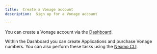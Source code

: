 ```yaml
---
title:  Create a Vonage account
description:  Sign up for a Vonage account

---
```


You can create a Vonage account via the [Dashboard](https://dashboard.nexmo.com/sign-in).

Within the Dashboard you can create Applications and purchase Vonage numbers. You can also perform these tasks using the [Nexmo CLI](https://github.com/Nexmo/nexmo-cli).

